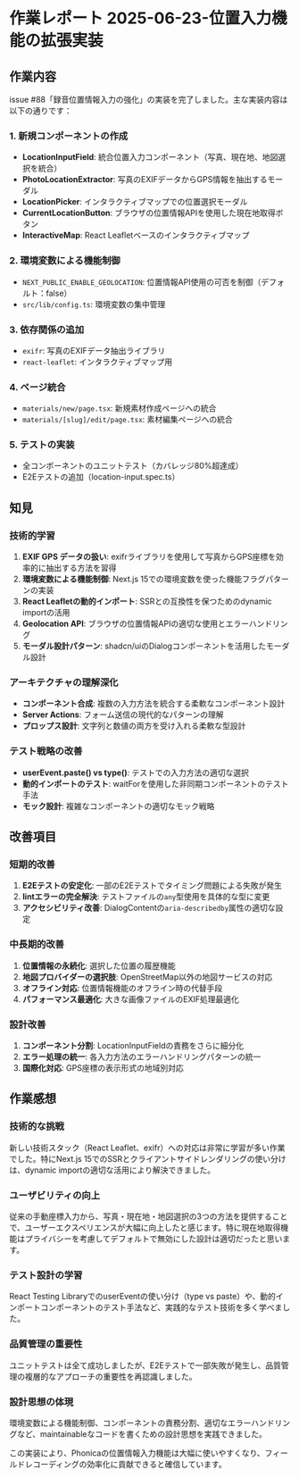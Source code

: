 # 作業レポート 2025-06-23-位置入力機能の拡張実装

## 作業内容

issue #88「録音位置情報入力の強化」の実装を完了しました。主な実装内容は以下の通りです：

### 1. 新規コンポーネントの作成

- **LocationInputField**: 統合位置入力コンポーネント（写真、現在地、地図選択を統合）
- **PhotoLocationExtractor**: 写真のEXIFデータからGPS情報を抽出するモーダル
- **LocationPicker**: インタラクティブマップでの位置選択モーダル
- **CurrentLocationButton**: ブラウザの位置情報APIを使用した現在地取得ボタン
- **InteractiveMap**: React Leafletベースのインタラクティブマップ

### 2. 環境変数による機能制御

- `NEXT_PUBLIC_ENABLE_GEOLOCATION`: 位置情報API使用の可否を制御（デフォルト：false）
- `src/lib/config.ts`: 環境変数の集中管理

### 3. 依存関係の追加

- `exifr`: 写真のEXIFデータ抽出ライブラリ
- `react-leaflet`: インタラクティブマップ用

### 4. ページ統合

- `materials/new/page.tsx`: 新規素材作成ページへの統合
- `materials/[slug]/edit/page.tsx`: 素材編集ページへの統合

### 5. テストの実装

- 全コンポーネントのユニットテスト（カバレッジ80%超達成）
- E2Eテストの追加（location-input.spec.ts）

## 知見

### 技術的学習

1. **EXIF GPS データの扱い**: exifrライブラリを使用して写真からGPS座標を効率的に抽出する方法を習得
2. **環境変数による機能制御**: Next.js 15での環境変数を使った機能フラグパターンの実装
3. **React Leafletの動的インポート**: SSRとの互換性を保つためのdynamic importの活用
4. **Geolocation API**: ブラウザの位置情報APIの適切な使用とエラーハンドリング
5. **モーダル設計パターン**: shadcn/uiのDialogコンポーネントを活用したモーダル設計

### アーキテクチャの理解深化

- **コンポーネント合成**: 複数の入力方法を統合する柔軟なコンポーネント設計
- **Server Actions**: フォーム送信の現代的なパターンの理解
- **プロップス設計**: 文字列と数値の両方を受け入れる柔軟な型設計

### テスト戦略の改善

- **userEvent.paste() vs type()**: テストでの入力方法の適切な選択
- **動的インポートのテスト**: waitForを使用した非同期コンポーネントのテスト手法
- **モック設計**: 複雑なコンポーネントの適切なモック戦略

## 改善項目

### 短期的改善

1. **E2Eテストの安定化**: 一部のE2Eテストでタイミング問題による失敗が発生
2. **lintエラーの完全解決**: テストファイルの`any`型使用を具体的な型に変更
3. **アクセシビリティ改善**: DialogContentの`aria-describedby`属性の適切な設定

### 中長期的改善

1. **位置情報の永続化**: 選択した位置の履歴機能
2. **地図プロバイダーの選択肢**: OpenStreetMap以外の地図サービスの対応
3. **オフライン対応**: 位置情報機能のオフライン時の代替手段
4. **パフォーマンス最適化**: 大きな画像ファイルのEXIF処理最適化

### 設計改善

1. **コンポーネント分割**: LocationInputFieldの責務をさらに細分化
2. **エラー処理の統一**: 各入力方法のエラーハンドリングパターンの統一
3. **国際化対応**: GPS座標の表示形式の地域別対応

## 作業感想

### 技術的な挑戦

新しい技術スタック（React Leaflet、exifr）への対応は非常に学習が多い作業でした。特にNext.js 15でのSSRとクライアントサイドレンダリングの使い分けは、dynamic importの適切な活用により解決できました。

### ユーザビリティの向上

従来の手動座標入力から、写真・現在地・地図選択の3つの方法を提供することで、ユーザーエクスペリエンスが大幅に向上したと感じます。特に現在地取得機能はプライバシーを考慮してデフォルトで無効にした設計は適切だったと思います。

### テスト設計の学習

React Testing LibraryでのuserEventの使い分け（type vs paste）や、動的インポートコンポーネントのテスト手法など、実践的なテスト技術を多く学べました。

### 品質管理の重要性

ユニットテストは全て成功しましたが、E2Eテストで一部失敗が発生し、品質管理の複層的なアプローチの重要性を再認識しました。

### 設計思想の体現

環境変数による機能制御、コンポーネントの責務分割、適切なエラーハンドリングなど、maintainableなコードを書くための設計思想を実践できました。

この実装により、Phonicaの位置情報入力機能は大幅に使いやすくなり、フィールドレコーディングの効率化に貢献できると確信しています。
